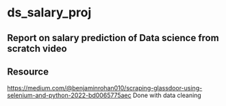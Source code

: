 # ds_salary_proj
## Report on salary prediction of Data science from scratch video 
## Resource
https://medium.com/@benjaminrohan010/scraping-glassdoor-using-selenium-and-python-2022-bd0065775aec
Done with data cleaning

